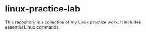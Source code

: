 # linux-practice-lab
This repository is a collection of my Linux practice work. It includes essential Linux commands.
